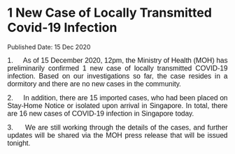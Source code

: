 <html>
    <meta http-equiv="Content-Type" content="text/html; charset=utf-8"/>
    <meta charset="utf-8"/>
    <title>1 New Case of Locally Transmitted Covid-19 Infection</title>
    <body><h1>1 New Case of Locally Transmitted Covid-19 Infection</h1>
    <p>Published Date: 15 Dec 2020</p> <p style="text-align: justify;"><span style="font-size: 16px;"><span style="font-family: Arial;">1.&nbsp; &nbsp; &nbsp;As of 15 December 2020, 12pm, the Ministry of Health (MOH) has preliminarily confirmed 1 new case of locally transmitted COVID-19 infection. Based on our investigations so far, the case resides in a dormitory and there are no new cases in the community. </span></span></p> <p style="text-align: justify;"><span style="font-size: 16px; font-family: Arial;">2.&nbsp; &nbsp; &nbsp;<span style="text-align: left;">In addition, there are 15 imported cases, who had been placed on Stay-Home Notice or isolated upon arrival in Singapore</span><span style="text-align: left;">. In total, there are 16 new cases of COVID-19 infection in Singapore today.</span></span></p> <p style="margin-left: 0cm; text-align: justify;"><span style="font-size: 16px; font-family: Arial;">3.&nbsp; &nbsp; &nbsp;</span><span style="text-align: left; font-size: 16px; font-family: Arial;">We are still working through the details of the cases, and further updates will be shared via the MOH press release that will be issued tonight.</span></p></body>
</html>